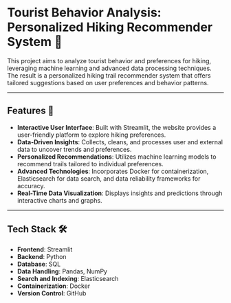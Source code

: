 # Tourist Behavior Analysis: Personalized Hiking Recommender System 🌲

This project aims to analyze tourist behavior and preferences for hiking, leveraging machine learning and advanced data processing techniques. The result is a personalized hiking trail recommender system that offers tailored suggestions based on user preferences and behavior patterns.

---

## Features 🚀

- **Interactive User Interface**: Built with Streamlit, the website provides a user-friendly platform to explore hiking preferences.
- **Data-Driven Insights**: Collects, cleans, and processes user and external data to uncover trends and preferences.
- **Personalized Recommendations**: Utilizes machine learning models to recommend trails tailored to individual preferences.
- **Advanced Technologies**: Incorporates Docker for containerization, Elasticsearch for data search, and data reliability frameworks for accuracy.
- **Real-Time Data Visualization**: Displays insights and predictions through interactive charts and graphs.

---

## Tech Stack 🛠️

- **Frontend**: Streamlit
- **Backend**: Python
- **Database**: SQL 
- **Data Handling**: Pandas, NumPy
- **Search and Indexing**: Elasticsearch
- **Containerization**: Docker
- **Version Control**: GitHub

